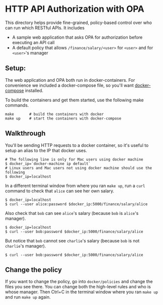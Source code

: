# HTTP API Authorization with OPA

This directory helps provide fine-grained, policy-based control over who
can run which RESTful APIs.  It includes

* A sample web application that asks OPA for authorization before executing an API call
* A default policy that allows `/finance/salary/<user>` for `<user>` and for `<user>`'s manager


## Setup:

The web application and OPA both run in docker-containers.  For convenience we
included a docker-compose file, so you'll want
[docker-compose](https://docs.docker.com/compose/install/) installed.

To build the containers and get them started, use the following make commands.

```
make       # build the containers with docker
make up    # start the containers with docker-compose
```

## Walkthrough

You'll be sending HTTP requests to a docker container, so it's useful to
setup an alias to the IP that docker uses.

```
# The following line is only for Mac users using docker machine
$ docker_ip=`docker-machine ip default`
# Linux users and Mac users not using docker machine should use the following
$ docker_ip=localhost
```

In a different terminal window from where you ran `make up`,
run a `curl` command to check that `alice` can see her
own salary.

```
$ docker_ip=localhost
$ curl --user alice:password $docker_ip:5000/finance/salary/alice
```

Also check that `bob` can see `alice`'s salary (because `bob` is
`alice`'s manager).

```
$ docker_ip=localhost
$ curl --user bob:password $docker_ip:5000/finance/salary/alice
```

But notice that `bob` cannot see `charlie`'s salary (because
`bob` is not `charlie`'s manager).

```
$ curl --user bob:password $docker_ip:5000/finance/salary/alice
```

## Change the policy

If you want to change the policy, go into `docker/policies` and
change the files you see there.  You can change both the high-level
rules and who is whose manager.  Then Ctrl+C in the terminal window
where you ran `make up` and run `make up` again.


